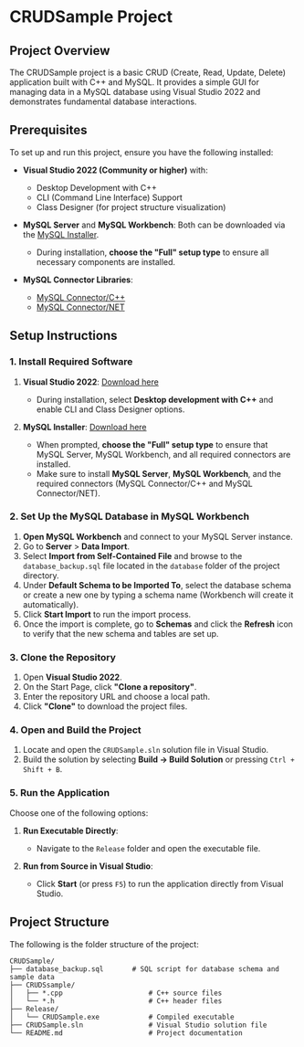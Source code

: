 # CRUDSample Project

## Project Overview
The CRUDSample project is a basic CRUD (Create, Read, Update, Delete) application built with C++ and MySQL. It provides a simple GUI for managing data in a MySQL database using Visual Studio 2022 and demonstrates fundamental database interactions.

## Prerequisites
To set up and run this project, ensure you have the following installed:

- **Visual Studio 2022 (Community or higher)** with:
  - Desktop Development with C++
  - CLI (Command Line Interface) Support
  - Class Designer (for project structure visualization)

- **MySQL Server** and **MySQL Workbench**: Both can be downloaded via the [MySQL Installer](https://dev.mysql.com/downloads/installer/).
  - During installation, **choose the "Full" setup type** to ensure all necessary components are installed.

- **MySQL Connector Libraries**:
  - [MySQL Connector/C++](https://dev.mysql.com/downloads/connector/cpp/)
  - [MySQL Connector/NET](https://dev.mysql.com/downloads/connector/net/)

## Setup Instructions

### 1. Install Required Software
1. **Visual Studio 2022**: [Download here](https://visualstudio.microsoft.com/vs/community/)
   - During installation, select **Desktop development with C++** and enable CLI and Class Designer options.

2. **MySQL Installer**: [Download here](https://dev.mysql.com/downloads/installer/)
   - When prompted, **choose the "Full" setup type** to ensure that MySQL Server, MySQL Workbench, and all required connectors are installed.
   - Make sure to install **MySQL Server**, **MySQL Workbench**, and the required connectors (MySQL Connector/C++ and MySQL Connector/NET).

### 2. Set Up the MySQL Database in MySQL Workbench
1. **Open MySQL Workbench** and connect to your MySQL Server instance.
2. Go to **Server** > **Data Import**.
3. Select **Import from Self-Contained File** and browse to the `database_backup.sql` file located in the `database` folder of the project directory.
4. Under **Default Schema to be Imported To**, select the database schema or create a new one by typing a schema name (Workbench will create it automatically).
5. Click **Start Import** to run the import process.
6. Once the import is complete, go to **Schemas** and click the **Refresh** icon to verify that the new schema and tables are set up.

### 3. Clone the Repository
1. Open **Visual Studio 2022**.
2. On the Start Page, click **"Clone a repository"**.
3. Enter the repository URL and choose a local path.
4. Click **"Clone"** to download the project files.

### 4. Open and Build the Project
1. Locate and open the `CRUDSample.sln` solution file in Visual Studio.
2. Build the solution by selecting **Build -> Build Solution** or pressing `Ctrl + Shift + B`.

### 5. Run the Application
Choose one of the following options:
1. **Run Executable Directly**:
   - Navigate to the `Release` folder and open the executable file.

2. **Run from Source in Visual Studio**:
   - Click **Start** (or press `F5`) to run the application directly from Visual Studio.

## Project Structure
The following is the folder structure of the project:

```plaintext
CRUDSample/
├── database_backup.sql       # SQL script for database schema and sample data
├── CRUDSsample/
│   ├── *.cpp                     # C++ source files
│   └── *.h                       # C++ header files
├── Release/
│   └── CRUDSample.exe            # Compiled executable
├── CRUDSample.sln                # Visual Studio solution file
└── README.md                     # Project documentation

